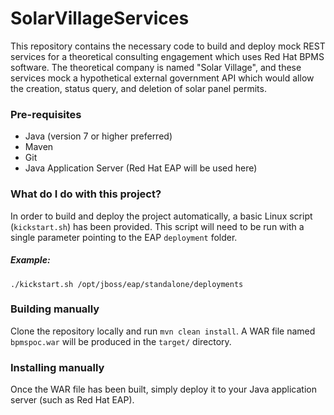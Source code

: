 # SolarVillageServices
This repository contains the necessary code to build and deploy mock REST services for a theoretical consulting engagement which uses Red Hat BPMS software. The theoretical company is named "Solar Village", and these services mock a hypothetical external government API which would allow the creation, status query, and deletion of solar panel permits.

### Pre-requisites
- Java (version 7 or higher preferred)
- Maven
- Git
- Java Application Server (Red Hat EAP will be used here)

### What do I do with this project?
In order to build and deploy the project automatically, a basic Linux script (`kickstart.sh`) has been provided. This script will need to be run with a single parameter pointing to the EAP `deployment` folder.

##### Example:
`./kickstart.sh /opt/jboss/eap/standalone/deployments`

### Building manually
Clone the repository locally and run `mvn clean install`. A WAR file named `bpmspoc.war` will be produced in the `target/` directory.

### Installing manually
Once the WAR file has been built, simply deploy it to your Java application server (such as Red Hat EAP).
